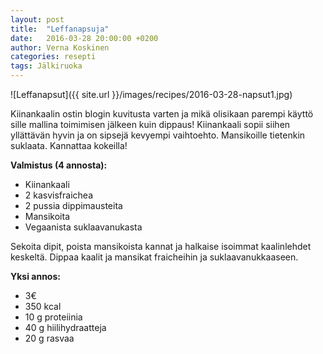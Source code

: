 ```yaml
---
layout: post
title:  "Leffanapsuja"
date:   2016-03-28 20:00:00 +0200
author: Verna Koskinen
categories: resepti
tags: Jälkiruoka
---
```


![Leffanapsut]({{ site.url }}/images/recipes/2016-03-28-napsut1.jpg)

Kiinankaalin ostin blogin kuvitusta varten ja mikä olisikaan parempi käyttö sille mallina toimimisen jälkeen kuin dippaus! Kiinankaali sopii siihen yllättävän hyvin ja on sipsejä kevyempi vaihtoehto. Mansikoille tietenkin suklaata. Kannattaa kokeilla!

**Valmistus (4 annosta):**

- Kiinankaali
- 2 kasvisfraichea
- 2 pussia dippimausteita
- Mansikoita
- Vegaanista suklaavanukasta

Sekoita dipit, poista mansikoista kannat ja halkaise isoimmat kaalinlehdet keskeltä. Dippaa kaalit ja mansikat fraicheihin ja suklaavanukkaaseen.

**Yksi annos:**

- 3€
- 350 kcal
- 10 g proteiinia
- 40 g hiilihydraatteja
- 20 g rasvaa
